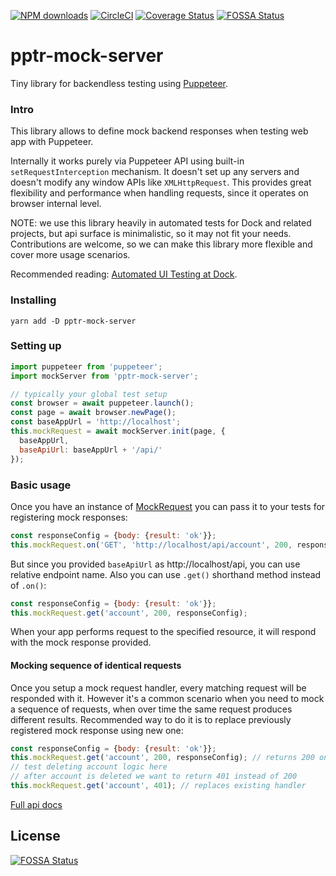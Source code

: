 [![NPM downloads](https://img.shields.io/npm/dm/pptr-mock-server.svg?style=flat)](https://www.npmjs.com/package/pptr-mock-server)
[![CircleCI](https://circleci.com/gh/ermakovich/pptr-mock-server.svg?style=shield)](https://circleci.com/gh/ermakovich/pptr-mock-server)
[![Coverage Status](https://coveralls.io/repos/github/ermakovich/pptr-mock-server/badge.svg)](https://coveralls.io/github/ermakovich/pptr-mock-server)
[![FOSSA Status](https://app.fossa.io/api/projects/git%2Bgithub.com%2Fermakovich%2Fpptr-mock-server.svg?type=shield)](https://app.fossa.io/projects/git%2Bgithub.com%2Fermakovich%2Fpptr-mock-server?ref=badge_shield)

# pptr-mock-server

Tiny library for backendless testing using [Puppeteer](https://pptr.dev/).

### Intro

This library allows to define mock backend responses when testing web app with
Puppeteer.

Internally it works purely via Puppeteer API using built-in
`setRequestInterception` mechanism. It doesn't set up any servers and doesn't
modify any window APIs like `XMLHttpRequest`. This provides great flexibility
and performance when handling requests, since it operates on browser internal
level.

NOTE: we use this library heavily in automated tests for Dock and related
projects, but api surface is minimalistic, so it may not fit your needs.
Contributions are welcome, so we can make this library more flexible and cover
more usage scenarios.

Recommended reading: [Automated UI Testing at Dock](https://medium.com/dock/automated-ui-testing-at-dock-d1c8f80eef66).

### Installing

```
yarn add -D pptr-mock-server
```

### Setting up

```JavaScript
import puppeteer from 'puppeteer';
import mockServer from 'pptr-mock-server';

// typically your global test setup
const browser = await puppeteer.launch();
const page = await browser.newPage();
const baseAppUrl = 'http://localhost';
this.mockRequest = await mockServer.init(page, {
  baseAppUrl,
  baseApiUrl: baseAppUrl + '/api/'
});
```

### Basic usage

Once you have an instance of [MockRequest](api.md#mockrequest) you can pass it to your tests for registering mock responses:

```JavaScript
const responseConfig = {body: {result: 'ok'}};
this.mockRequest.on('GET', 'http://localhost/api/account', 200, responseConfig);
```

But since you provided `baseApiUrl` as http://localhost/api, you can use relative endpoint name. Also you can use `.get()` shorthand method instead of `.on()`:

```JavaScript
const responseConfig = {body: {result: 'ok'}};
this.mockRequest.get('account', 200, responseConfig);
```

When your app performs request to the specified resource, it will respond with
the mock response provided.

#### Mocking sequence of identical requests

Once you setup a mock request handler, every matching request will be responded with it. However it's a common scenario when you need to mock a sequence of requests, when over time the same request produces different results. Recommended way to do it is to replace previously registered mock response using new one:

```JavaScript
const responseConfig = {body: {result: 'ok'}};
this.mockRequest.get('account', 200, responseConfig); // returns 200 on each request
// test deleting account logic here
// after account is deleted we want to return 401 instead of 200
this.mockRequest.get('account', 401); // replaces existing handler
```

[Full api docs](api.md)


## License
[![FOSSA Status](https://app.fossa.io/api/projects/git%2Bgithub.com%2Fermakovich%2Fpptr-mock-server.svg?type=large)](https://app.fossa.io/projects/git%2Bgithub.com%2Fermakovich%2Fpptr-mock-server?ref=badge_large)